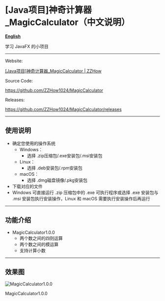 # [Java项目]神奇计算器_MagicCalculator（中文说明）

[**English**](https://github.com/ZZHow1024/TankGame_Java/blob/main/README_EN.md)

学习 JavaFX 的小项目

---

Website:

[[Java项目]神奇计算器_MagicCalculator | ZZHow](https://www.zzhow.com/MagicCalculator)

Source Code:

https://github.com/ZZHow1024/MagicCalculator

Releases:

https://github.com/ZZHow1024/MagicCalculator/releases

---

## 使用说明

- 确定您使用的操作系统
    - Windows：
        - 选择 .zip压缩包/.exe安装包/.msi安装包
    - Linux：
        - 选择 .deb安装包/.rpm安装包
    - macOS：
        - 选择 .dmg磁盘镜像/.pkg安装包
- 下载对应的文件
- Windows 可直接运行 .zip 压缩包中的 .exe 可执行程序或选择 .exe 安装包与 .msi 安装包执行安装操作，Linux 和 macOS 需要执行安装操作后再运行

---

## 功能介绍

- MagicCalculator1.0.0
    - 两个数之间的四则运算
    - 两个数之间的模运算
    - 支持计算小数

---

## **效果图**

![MagicCalculator1.0.0](https://www.notion.so/image/https%3A%2F%2Fprod-files-secure.s3.us-west-2.amazonaws.com%2F4b165318-6383-451c-8845-110b786c9f0a%2F9dbb7ccb-58ee-4516-ba4f-cafa5c052e08%2FMagicCalculator1.0.0.png?table=block&id=6e6b2017-4f61-4eff-95aa-918eec6296aa&t=6e6b2017-4f61-4eff-95aa-918eec6296aa&width=692&cache=v2)

MagicCalculator1.0.0
